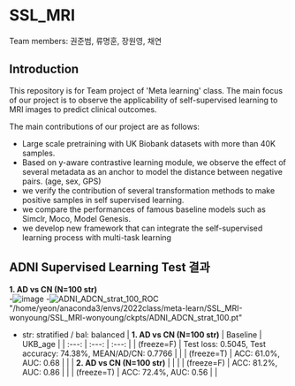 # SSL_MRI

Team members: 권준범, 류명훈, 장원영, 채연 

## Introduction

This repository is for Team project of 'Meta learning' class.
The main focus of our project is to observe the applicability of self-supervised learning to MRI images to predict clinical outcomes.

The main contributions of our project are as follows:
- Large scale pretraining with UK Biobank datasets with more than 40K samples.
- Based on y-aware contrastive learning module, we observe the effect of several metadata as an anchor to model the distance between negative pairs. (age, sex, GPS) 
- we verify the contribution of several transformation methods to make positive samples in self supervised learning.
- we compare the performances of famous baseline models such as Simclr, Moco, Model Genesis.
- we develop new framework that can integrate the self-supervised learning process with multi-task learning


## ADNI Supervised Learning Test 결과
 **1. AD vs CN (N=100 str)**  
-![image](https://user-images.githubusercontent.com/64460370/171373516-667f11dd-f4e2-44af-ace5-fea17f7ef142.png)
-![ADNI_ADCN_strat_100_ROC](https://user-images.githubusercontent.com/64460370/171373908-bf23c7db-e162-4fd0-9d2c-6e48adbd4a26.png)
"/home/yeon/anaconda3/envs/2022class/meta-learn/SSL_MRI-wonyoung/SSL_MRI-wonyoung/ckpts/ADNI_ADCN_strat_100.pt"
- str: stratified / bal: balanced 
| **1. AD vs CN (N=100 str)** | Baseline | UKB_age |
| :---: | :---: | :---: |
| (freeze=F) | Test loss: 0.5045, Test accuracy: 74.38%, MEAN/AD/CN: 0.7766 |  | 
| (freeze=T) | ACC: 61.0%, AUC: 0.68 |  | 
| **2. AD vs CN (N=100 str)** |  |  |
| (freeze=F) | ACC: 81.2%, AUC: 0.86 |  | 
| (freeze=T) | ACC: 72.4%, AUC: 0.56 |  | 
